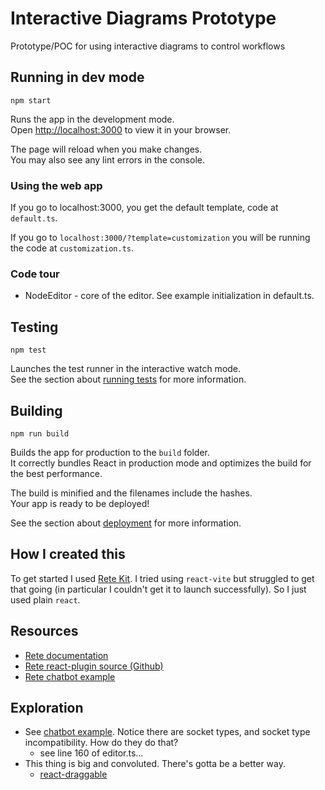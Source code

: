 # Interactive Diagrams Prototype
Prototype/POC for using interactive diagrams to control workflows


## Running in dev mode
`npm start`

Runs the app in the development mode.\
Open [http://localhost:3000](http://localhost:3000) to view it in your browser.

The page will reload when you make changes.\
You may also see any lint errors in the console.

### Using the web app
If you go to localhost:3000, you get the default template, code at `default.ts`.

If you go to `localhost:3000/?template=customization` you will be running the code at `customization.ts`.


### Code tour
* NodeEditor - core of the editor. See example initialization in default.ts.


## Testing
`npm test`

Launches the test runner in the interactive watch mode.\
See the section about [running tests](https://facebook.github.io/create-react-app/docs/running-tests) for more information.

## Building
`npm run build`

Builds the app for production to the `build` folder.\
It correctly bundles React in production mode and optimizes the build for the best performance.

The build is minified and the filenames include the hashes.\
Your app is ready to be deployed!

See the section about [deployment](https://facebook.github.io/create-react-app/docs/deployment) for more information.

## How I created this
To get started I used [Rete Kit](https://retejs.org/docs/development/rete-kit).  I tried using `react-vite` but struggled to get that going (in particular I couldn't get it to launch successfully). So I just used plain `react`.

## Resources
* [Rete documentation](https://retejs.org/docs/guides/basic)
* [Rete react-plugin source (Github)](https://github.com/retejs/react-plugin)
* [Rete chatbot example](https://codesandbox.io/p/sandbox/retejs-v2-chatbot-programming-f6tcnw)


## Exploration
* See [chatbot example](https://codesandbox.io/p/sandbox/retejs-v2-chatbot-programming-f6tcnw).  Notice there are socket types, and socket type incompatibility. How do they do that?
    * see line 160 of editor.ts...
* This thing is big and convoluted. There's gotta be a better way.
    * [react-draggable](https://github.com/react-grid-layout/react-draggable)